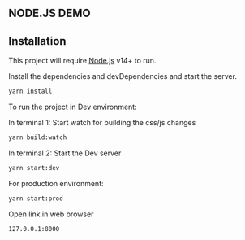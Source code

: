 ## NODE.JS DEMO

## Installation

This project will require [Node.js](https://nodejs.org/) v14+ to run.

Install the dependencies and devDependencies and start the server.

```sh
yarn install
```

To run the project in Dev environment:

In terminal 1: Start watch for building the css/js changes
```sh
yarn build:watch
```
In terminal 2: Start the Dev server
```sh
yarn start:dev
```

For production environment:
```sh
yarn start:prod
```

Open link in web browser
```sh
127.0.0.1:8000
```
